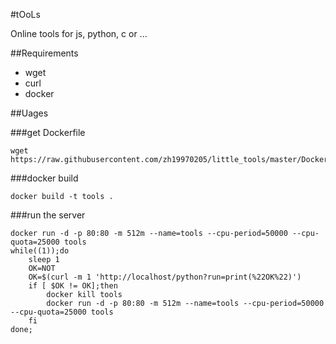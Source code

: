 #tOoLs

Online tools for js, python, c or ...

##Requirements

+ wget
+ curl
+ docker
 
##Uages

###get Dockerfile
```
wget https://raw.githubusercontent.com/zh19970205/little_tools/master/Dockerfile
```

###docker build
```
docker build -t tools .
```

###run the server
```
docker run -d -p 80:80 -m 512m --name=tools --cpu-period=50000 --cpu-quota=25000 tools
while((1));do
	sleep 1
	OK=NOT
	OK=$(curl -m 1 'http://localhost/python?run=print(%22OK%22)')
	if [ $OK != OK];then
		docker kill tools
		docker run -d -p 80:80 -m 512m --name=tools --cpu-period=50000 --cpu-quota=25000 tools
	fi
done;
```
